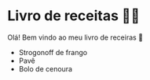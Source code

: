 #	Livro de receitas :man_cook:

Olá! Bem vindo ao meu livro de receiras :wave:

- Strogonoff de frango
- Pavê
- Bolo de cenoura​

